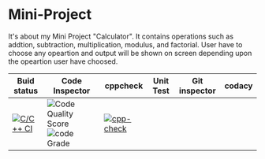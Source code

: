 # Mini-Project
It's about my Mini Project "Calculator". It contains operations such as addtion, subtraction, multiplication, modulus, and factorial. User have to choose any opeartion and output will be shown on screen depending upon the opeartion user have choosed.
<br />

|Buid status |Code Inspector |cppcheck   |Unit Test   |Git inspector     |codacy|
|------------|---------------|-----------|------------|------------------|------|
|[![C/C++ CI](https://github.com/Prudhvidharreddy/Prudhvidhar-Reddy/actions/workflows/cppbuild.yml/badge.svg)](https://github.com/Prudhvidharreddy/Prudhvidhar-Reddy/actions/workflows/cppbuild.yml)|![Code Quality Score](https://www.code-inspector.com/project/25173/score/svg) ![code Grade](https://www.code-inspector.com/project/25173/status/svg)|[![cpp-check](https://github.com/Prudhvidharreddy/Prudhvidhar-Reddy/actions/workflows/cppcheck.yml/badge.svg)](https://github.com/Prudhvidharreddy/Prudhvidhar-Reddy/actions/workflows/cppcheck.yml)
